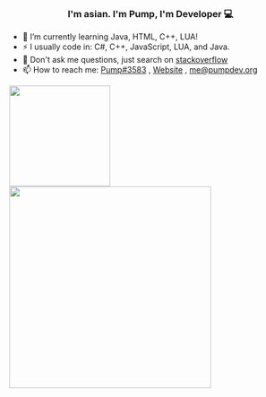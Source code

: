 ### <div align="center">I'm asian. I'm Pump, I'm Developer 💻</div>  

- 🌱 I’m currently learning Java, HTML, C++, LUA!
- ⚡ I usually code in: C#, C++, JavaScript, LUA, and Java.
- 💬 Don't ask me questions, just search on [stackoverflow](https://stackoverflow.com)
- 📫 How to reach me: [Pump#3583](https://discord.com/users/810656600552374342) , [Website](https://pumpdev.org) , [me@pumpdev.org](mailto:me@pumpdev.org)

<img float="center" height="180em" src="https://github-readme-stats.vercel.app/api?hide_border=true&username=Pump-Codes&show_icons=true&count_private=true&bg_color=00000000&title_color=7F7F7F&icon_color=7F7F7F&text_color=7F7F7F" />
<img float="center" height="360em" src="https://camo.githubusercontent.com/779b63bdfd770f4e9792847b095a8bd11083bd2a35ebcb628b56c73bb8f4fe32/68747470733a2f2f6d6574726963732e6c65636f712e696f2f50756d702d436f646573s"/>

